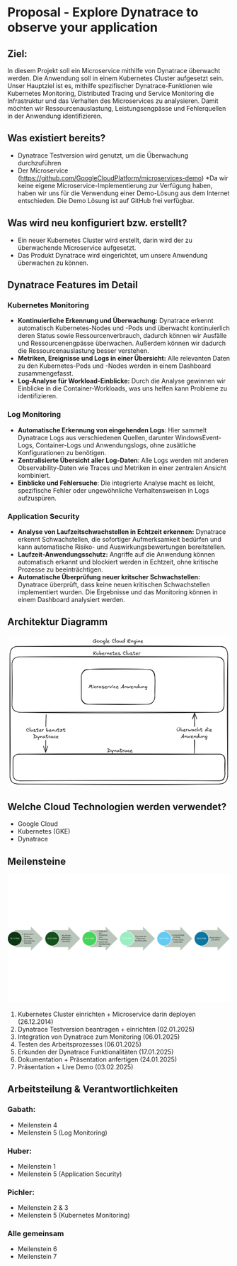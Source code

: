 # Proposal - Explore Dynatrace to observe your application 

## Ziel: 
In diesem Projekt soll ein Microservice mithilfe von Dynatrace überwacht werden. Die Anwendung soll in einem Kubernetes Cluster aufgesetzt sein. Unser Hauptziel ist es, mithilfe spezifischer Dynatrace-Funktionen wie Kubernetes Monitoring, Distributed Tracing und Service Monitoring die Infrastruktur und das Verhalten des Microservices zu analysieren. Damit möchten wir Ressourcenauslastung, Leistungsengpässe und Fehlerquellen in der Anwendung identifizieren.

## Was existiert bereits? 
- Dynatrace Testversion wird genutzt, um die Überwachung durchzuführen 
- Der Microservice (https://github.com/GoogleCloudPlatform/microservices-demo)  *Da wir keine eigene Microservice-Implementierung zur Verfügung haben, haben wir uns für die Verwendung einer Demo-Lösung aus dem Internet entschieden. Die Demo Lösung ist auf GitHub frei verfügbar.

## Was wird neu konfiguriert bzw. erstellt? 
- Ein neuer Kubernetes Cluster wird erstellt, darin wird der zu überwachende Microservice aufgesetzt. 
- Das Produkt Dynatrace wird eingerichtet, um unsere Anwendung überwachen zu können.

## Dynatrace Features im Detail
### Kubernetes Monitoring
- **Kontinuierliche Erkennung und Überwachung:** Dynatrace erkennt automatisch Kubernetes-Nodes und -Pods und überwacht kontinuierlich deren Status sowie Ressourcenverbrauch, dadurch können wir Ausfälle und Ressourcenengpässe überwachen. Außerdem können wir dadurch die Ressourcenauslastung besser verstehen. 
- **Metriken, Ereignisse und Logs in einer Übersicht:** Alle relevanten Daten zu den Kubernetes-Pods und -Nodes werden in einem Dashboard zusammengefasst. 
- **Log-Analyse für Workload-Einblicke:** Durch die Analyse gewinnen wir Einblicke in die Container-Workloads, was uns helfen kann Probleme zu identifizieren.

### Log Monitoring
- **Automatische Erkennung von eingehenden Logs**: Hier sammelt Dynatrace Logs aus verschiedenen Quellen, darunter WindowsEvent-Logs, Container-Logs und Anwendungslogs, ohne zusätliche Konfigurationen zu benötigen.
- **Zentralisierte Übersicht aller Log-Daten**: Alle Logs werden mit anderen Observability-Daten wie Traces und Metriken in einer zentralen Ansicht kombiniert.
- **Einblicke und Fehlersuche**: Die integrierte Analyse macht es leicht, spezifische Fehler oder ungewöhnliche Verhaltensweisen in Logs aufzuspüren.

### Application Security
- **Analyse von Laufzeitschwachstellen in Echtzeit erkennen:** Dynatrace erkennt Schwachstellen, die sofortiger Aufmerksamkeit bedürfen und kann automatische Risiko- und Auswirkungsbewertungen bereitstellen.
- **Laufzeit-Anwendungsschutz:** Angriffe auf die Anwendung können automatisch erkannt und blockiert werden in Echtzeit, ohne kritische Prozesse zu beeinträchtigen.
- **Automatische Überprüfung neuer kritscher Schwachstellen:** Dynatrace überprüft, dass keine neuen kritischen Schwachstellen implementiert wurden. Die Ergebnisse und das Monitoring können in einem Dashboard analysiert werden.

## Architektur Diagramm 
![Architektur Diagramm](https://github.com/PichlerSophie/CLC-Projekt_Explore-Dynatrace/blob/main/ArchitekturDiagramm.png)

## Welche Cloud Technologien werden verwendet? 
- Google Cloud 
- Kubernetes (GKE) 
- Dynatrace 

## Meilensteine 
![Meilensteine](https://github.com/PichlerSophie/CLC-Projekt_Explore-Dynatrace/blob/main/meilensteineCLC.png)
1) Kubernetes Cluster einrichten + Microservice darin deployen (26.12.2014) 
2) Dynatrace Testversion beantragen + einrichten (02.01.2025)
3) Integration von Dynatrace zum Monitoring (06.01.2025)
4) Testen des Arbeitsprozesses (06.01.2025)
5) Erkunden der Dynatrace Funktionalitäten (17.01.2025)
6) Dokumentation + Präsentation anfertigen (24.01.2025)
7) Präsentation + Live Demo (03.02.2025) 

## Arbeitsteilung & Verantwortlichkeiten 

### Gabath: 
- Meilenstein 4
- Meilenstein 5 (Log Monitoring)

### Huber: 
- Meilenstein 1
- Meilenstein 5 (Application Security)

### Pichler: 
- Meilenstein 2 & 3
- Meilenstein 5 (Kubernetes Monitoring)

### Alle gemeinsam 
- Meilenstein 6 
- Meilenstein 7 
